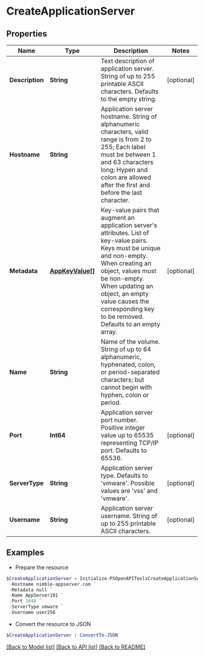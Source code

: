 # CreateApplicationServer
## Properties

Name | Type | Description | Notes
------------ | ------------- | ------------- | -------------
**Description** | **String** | Text description of application server. String of up to 255 printable ASCII characters. Defaults to the empty string. | [optional] 
**Hostname** | **String** | Application server hostname. String of alphanumeric characters, valid range is from 2 to 255; Each label must be between 1 and 63 characters long; Hypen and  colon are allowed after the first and before the last character. | 
**Metadata** | [**AppKeyValue[]**](AppKeyValue.md) | Key-value pairs that augment an application server&#39;s attributes. List of key-value pairs. Keys must be unique and non-empty. When creating an object, values must be non-empty. When updating an object, an empty value causes the corresponding key to be removed. Defaults to an empty array. | [optional] 
**Name** | **String** | Name of the volume. String of up to 64 alphanumeric, hyphenated, colon, or period-separated characters; but cannot begin with hyphen, colon or period. | 
**Port** | **Int64** | Application server port number. Positive integer value up to 65535 representing TCP/IP port. Defaults to 65536. | [optional] 
**ServerType** | **String** | Application server type. Defaults to &#39;vmware&#39;. Possible values are &#39;vss&#39; and &#39;vmware&#39;. | [optional] 
**Username** | **String** | Application server username. String of up to 255 printable ASCII characters. | [optional] 

## Examples

- Prepare the resource
```powershell
$CreateApplicationServer = Initialize-PSOpenAPIToolsCreateApplicationServer  -Description 99.9999% availability `
 -Hostname nimble-appserver.com `
 -Metadata null `
 -Name AppServer101 `
 -Port 1048 `
 -ServerType vmware `
 -Username user256
```

- Convert the resource to JSON
```powershell
$CreateApplicationServer | ConvertTo-JSON
```

[[Back to Model list]](../README.md#documentation-for-models) [[Back to API list]](../README.md#documentation-for-api-endpoints) [[Back to README]](../README.md)

